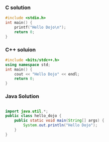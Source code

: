 ### C solution 

```c
#include <stdio.h>
int main() {
    printf("Hello Dojo\n");
    return 0;
}

```
### C++ soluion

```cpp
#include <bits/stdc++.h>
using namespace std;
int main() {
    cout << "Hello Dojo" << endl;
    return 0;
}
```
### Java Solution
```java

import java.util.*;
public class hello_dojo {
    public static void main(String[] args) {
        System.out.println("Hello Dojo");
    }
}
```
